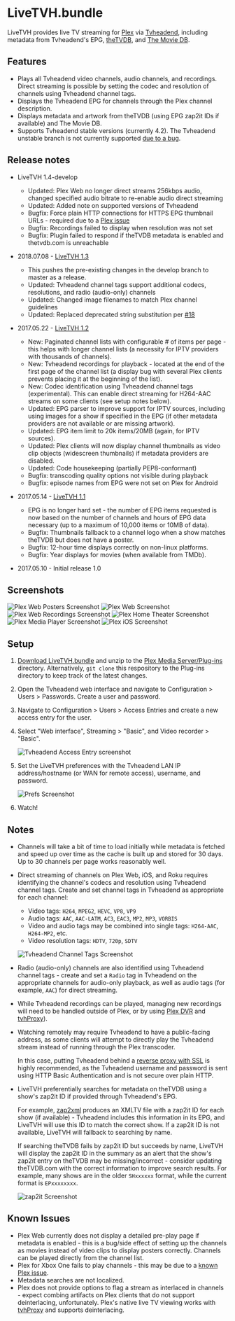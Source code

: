# LiveTVH.bundle
LiveTVH provides live TV streaming for [Plex](https://plex.tv) via [Tvheadend](https://tvheadend.org), including metadata from Tvheadend's EPG, [theTVDB](https://thetvdb.com), and [The Movie DB](https://www.themoviedb.org).

## Features
* Plays all Tvheadend video channels, audio channels, and recordings.  Direct streaming is possible by setting the codec and resolution of channels using Tvheadend channel tags.
* Displays the Tvheadend EPG for channels through the Plex channel description.
* Displays metadata and artwork from theTVDB (using EPG zap2it IDs if available) and The Movie DB.
* Supports Tvheadend stable versions (currently 4.2).  The Tvheadend unstable branch is not currently supported [due to a bug](https://github.com/taligentx/LiveTVH.bundle/issues/23).

## Release notes
* LiveTVH 1.4-develop
  * Updated: Plex Web no longer direct streams 256kbps audio, changed specified audio bitrate to re-enable audio direct streaming
  * Updated: Added note on supported versions of Tvheadend
  * Bugfix: Force plain HTTP connections for HTTPS EPG thumbnail URLs - required due to a [Plex issue](https://forums.plex.tv/t/https-broken/216635/8)
  * Bugfix: Recordings failed to display when resolution was not set
  * Bugfix: Plugin failed to respond if theTVDB metadata is enabled and thetvdb.com is unreachable

* 2018.07.08 - [LiveTVH 1.3](https://github.com/taligentx/LiveTVH.bundle/releases/tag/v1.3)
  * This pushes the pre-existing changes in the develop branch to master as a release.
  * Updated: Tvheadend channel tags support additional codecs, resolutions, and radio (audio-only) channels
  * Updated: Changed image filenames to match Plex channel guidelines
  * Updated: Replaced deprecated string substitution per [#18](https://github.com/taligentx/LiveTVH.bundle/pull/18)

* 2017.05.22 - [LiveTVH 1.2](https://github.com/taligentx/LiveTVH.bundle/releases/tag/v1.2)
  * New: Paginated channel lists with configurable # of items per page - this helps with longer channel lists (a necessity for IPTV providers with thousands of channels).
  * New: Tvheadend recordings for playback - located at the end of the first page of the channel list (a display bug with several Plex clients prevents placing it at the beginning of the list).
  * New: Codec identification using Tvheadend channel tags (experimental).  This can enable direct streaming for H264-AAC streams on some clients (see setup notes below).
  * Updated: EPG parser to improve support for IPTV sources, including using images for a show if specified in the EPG (if other metadata providers are not available or are missing artwork).
  * Updated: EPG item limit to 20k items/20MB (again, for IPTV sources).
  * Updated: Plex clients will now display channel thumbnails as video clip objects (widescreen thumbnails) if metadata providers are disabled.
  * Updated: Code housekeeping (partially PEP8-conformant)
  * Bugfix: transcoding quality options not visible during playback
  * Bugfix: episode names from EPG were not set on Plex for Android

* 2017.05.14 - [LiveTVH 1.1](https://github.com/taligentx/LiveTVH.bundle/releases/tag/v1.1)
  * EPG is no longer hard set - the number of EPG items requested is now based on the number of channels and hours of EPG data necessary (up to a maximum of 10,000 items or 10MB of data).
  * Bugfix: Thumbnails fallback to a channel logo when a show matches theTVDB but does not have a poster.
  * Bugfix: 12-hour time displays correctly on non-linux platforms.
  * Bugfix: Year displays for movies (when available from TMDb).

* 2017.05.10 - Initial release 1.0

## Screenshots
![Plex Web Posters Screenshot](https://cloud.githubusercontent.com/assets/12835671/26337954/21753de4-3f42-11e7-895d-005c4da6b0a5.jpg)
![Plex Web Screenshot](https://cloud.githubusercontent.com/assets/12835671/25927053/c6212fda-35b8-11e7-98ca-ad636e62076e.jpg)
![Plex Web Recordings Screenshot](https://cloud.githubusercontent.com/assets/12835671/26337967/3b2e345c-3f42-11e7-9d58-1671841e06ab.jpg)
![Plex Home Theater Screenshot](https://cloud.githubusercontent.com/assets/12835671/25927057/d018e2ee-35b8-11e7-9f41-27554d4fca97.jpg)
![Plex Media Player Screenshot](https://cloud.githubusercontent.com/assets/12835671/25927122/2137e76a-35b9-11e7-85a0-949371255083.jpg)
![Plex iOS Screenshot](https://cloud.githubusercontent.com/assets/12835671/25927072/dbecdd3c-35b8-11e7-80d9-056e59088501.jpg)

## Setup
1. [Download LiveTVH.bundle](https://github.com/taligentx/LiveTVH.bundle/releases/) and unzip to the [Plex Media Server/Plug-ins](https://support.plex.tv/hc/en-us/articles/201106098-How-do-I-find-the-Plug-Ins-folder-) directory.  Alternatively, `git clone` this respository to the Plug-ins directory to keep track of the latest changes.
2. Open the Tvheadend web interface and navigate to Configuration > Users > Passwords.  Create a user and password.
3. Navigate to Configuration > Users > Access Entries and create a new access entry for the user.
4. Select "Web interface", Streaming > "Basic", and Video recorder > "Basic".

    ![Tvheadend Access Entry screenshot](https://user-images.githubusercontent.com/12835671/42663549-95fdfd76-85fb-11e8-8b02-b2022d8c6cff.png)
5. Set the LiveTVH preferences with the Tvheadend LAN IP address/hostname (or WAN for remote access), username, and password.

   ![Prefs Screenshot](https://cloud.githubusercontent.com/assets/12835671/26337942/0a4d9724-3f42-11e7-9654-7c8e82e4877a.jpg)
6. Watch!

## Notes
* Channels will take a bit of time to load initially while metadata is fetched and speed up over time as the cache is built up and stored for 30 days.  Up to 30 channels per page works reasonably well.

* Direct streaming of channels on Plex Web, iOS, and Roku requires identifying the channel's codecs and resolution using Tvheadend channel tags.  Create and set channel tags in Tvheadend as appropriate for each channel:
  * Video tags: `H264`, `MPEG2`, `HEVC`, `VP8`, `VP9`
  * Audio tags: `AAC`, `AAC-LATM`, `AC3`, `EAC3`, `MP2`, `MP3`, `VORBIS`
  * Video and audio tags may be combined into single tags: `H264-AAC`, `H264-MP2`, etc.
  * Video resolution tags: `HDTV`, `720p`, `SDTV`

  ![Tvheadend Channel Tags Screenshot](https://cloud.githubusercontent.com/assets/12835671/26338051/e0cb75dc-3f42-11e7-85a0-7af80e425a21.png)

* Radio (audio-only) channels are also identified using Tvheadend channel tags - create and set a `Radio` tag in Tvheadend on the appropriate channels for audio-only playback, as well as audio tags (for example, `AAC`) for direct streaming.

* While Tvheadend recordings can be played, managing new recordings will need to be handled outside of Plex, or by using [Plex DVR](https://www.plex.tv/features/dvr) and [tvhProxy](https://github.com/jkaberg/tvhProxy)).

* Watching remotely may require Tvheadend to have a public-facing address, as some clients will attempt to directly play the Tvheadend stream instead of running through the Plex transcoder.

  In this case, putting Tvheadend behind a [reverse proxy with SSL](https://www.nginx.com/resources/admin-guide/reverse-proxy/) is highly recommended, as the Tvheadend username and password is sent using HTTP Basic Authentication and is not secure over plain HTTP.

* LiveTVH preferentially searches for metadata on theTVDB using a show's zap2it ID if provided through Tvheadend's EPG.

  For example, [zap2xml](http://zap2xml.awardspace.info) produces an XMLTV file with a zap2it ID for each show (if available) - Tvheadend includes this information in its EPG, and LiveTVH will use this ID to match the correct show. If a zap2it ID is not available, LiveTVH will fallback to searching by name.

  If searching theTVDB fails by zap2it ID but succeeds by name, LiveTVH will display the zap2it ID in the summary as an alert that the show's zap2it entry on theTVDB may be missing/incorrect - consider updating theTVDB.com with the correct information to improve search results.  For example, many shows are in the older `SHxxxxxx` format, while the current format is `EPxxxxxxxx`.

  ![zap2it Screenshot](https://cloud.githubusercontent.com/assets/12835671/25927080/e3b33ec6-35b8-11e7-8eb2-d0f0a3cfabc1.jpg)

## Known Issues
* Plex Web currently does not display a detailed pre-play page if metadata is enabled - this is a bug/side effect of setting up the channels as movies instead of video clips to display posters correctly. Channels can be played directly from the channel list.
* Plex for Xbox One fails to play channels - this may be due to a [known Plex issue](https://forums.plex.tv/discussion/173008/known-issues-in-1-8-0#latest).
* Metadata searches are not localized.
* Plex does not provide options to flag a stream as interlaced in channels - expect combing artifacts on Plex clients that do not support deinterlacing, unfortunately.  Plex's native live TV viewing works with [tvhProxy](https://github.com/jkaberg/tvhProxy) and supports deinterlacing.
